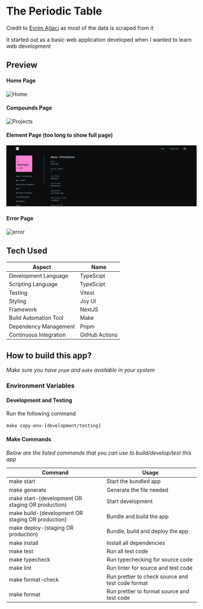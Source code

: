 # The Periodic Table

Credit to [Evrim Ağacı](https://github.com/evrimagaci) as most of the data is scraped from it

It started out as a basic web application developed when I wanted to learn web development

## Preview

#### Home Page

![Home](test/snapshot/snapshot-images/pc/dark/home.png 'Home')

#### Compounds Page

![Projects](test/snapshot/snapshot-images/pc/dark/compounds.png 'Projects')

#### Element Page (too long to show full page)

![Element](docs/element.png 'element')

#### Error Page

![error](test/snapshot/snapshot-images/pc/dark/error.png 'Error')

## Tech Used

| Aspect                 | Name           |
| ---------------------- | -------------- |
| Development Language   | TypeScipt      |
| Scripting Language     | TypeScipt      |
| Testing                | Vitest         |
| Styling                | Joy UI         |
| Framework              | NextJS         |
| Build Automation Tool  | Make           |
| Dependency Management  | Pnpm           |
| Continuous Integration | GitHub Actions |

## How to build this app?

_*Make sure you have `pnpm` and `make` available in your system*_

### Environment Variables

#### Development and Testing

Run the following command

`make copy-env-[development/testing]`

#### Make Commands

_*Below are the listed commands that you can use to build/develop/test this app*_

| Command                                           | Usage                                             |
| ------------------------------------------------- | ------------------------------------------------- |
| make start                                        | Start the bundled app                             |
| make generate                                     | Generate the file needed                          |
| make start-(development OR staging OR production) | Start development                                 |
| make build-(development OR staging OR production) | Bundle and build the app                          |
| make deploy-(staging OR production)               | Bundle, build and deploy the app                  |
| make install                                      | Install all dependencies                          |
| make test                                         | Run all test code                                 |
| make typecheck                                    | Run typechecking for source code                  |
| make lint                                         | Run linter for source and test code               |
| make format-check                                 | Run prettier to check source and test code format |
| make format                                       | Run prettier to format source and test code       |

